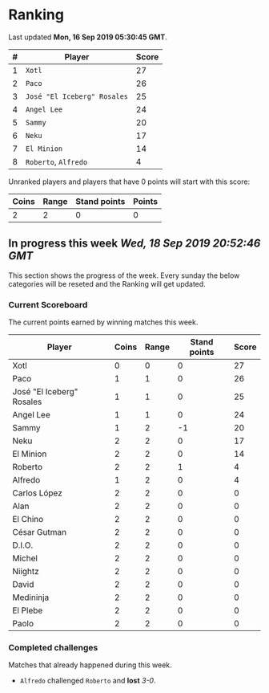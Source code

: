 # Ranking

Last updated **Mon, 16 Sep 2019 05:30:45 GMT**.

|#|Player|Score|
|-|------|-----|
|1|`Xotl`|27|
|2|`Paco`|26|
|3|`José "El Iceberg" Rosales`|25|
|4|`Angel Lee`|24|
|5|`Sammy`|20|
|6|`Neku`|17|
|7|`El Minion`|14|
|8|`Roberto`, `Alfredo`|4|

Unranked players and players that have 0 points will start with this score:

|Coins|Range|Stand points|Points|
|-----|-----|------------|------|
|2|2|0|0|

## In progress this week *Wed, 18 Sep 2019 20:52:46 GMT*
This section shows the progress of the week. Every sunday the below categories will be reseted and the Ranking will get updated.

### Current Scoreboard
The current points earned by winning matches this week.

|Player|Coins|Range|Stand points|Score|
|------|-----|-----|------------|-----|
|Xotl|0|0|0|27|
|Paco|1|1|0|26|
|José "El Iceberg" Rosales|1|1|0|25|
|Angel Lee|1|1|0|24|
|Sammy|1|2|-1|20|
|Neku|2|2|0|17|
|El Minion|2|2|0|14|
|Roberto|2|2|1|4|
|Alfredo|1|2|0|4|
|Carlos López|2|2|0|0|
|Alan|2|2|0|0|
|El Chino|2|2|0|0|
|César Gutman|2|2|0|0|
|D.I.O.|2|2|0|0|
|Michel|2|2|0|0|
|Niightz|2|2|0|0|
|David|2|2|0|0|
|Medininja|2|2|0|0|
|El Plebe|2|2|0|0|
|Paolo|2|2|0|0|

### Completed challenges
Matches that already happened during this week.

* `Alfredo` challenged `Roberto` and **lost** *3-0*.
